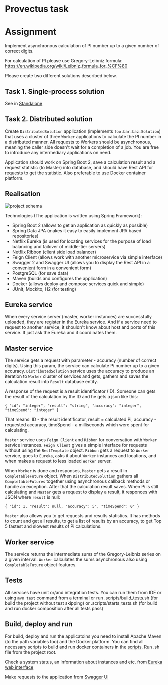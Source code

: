 # Provectus task
# Assignment
Implement asynchronous calculation of PI number up to a given number of correct digits.

For calculation of PI please use Gregory-Leibniz formula:
https://en.wikipedia.org/wiki/Leibniz_formula_for_%CF%80

Please create two different solutions described below.

## Task 1. Single-process solution 

See in [Standalone](https://github.com/dashagaranina/provectus/tree/master/standalone)

## Task 2. Distributed solution
Create `DistributedSolution` application (implements `foo.bar.baz.Solution`) that uses a cluster of three `Worker` applications to calculate the PI number in a distributed manner.
All requests to Workers should be asynchronous, meaning the caller side doesn't wait for a completion of a job. You are free to introduce any intermediary applications on need.

Application should work on Spring Boot 2, save a calculation result and a request statistic (to Master) into database, and should have Rest API for requests to get the statistic. Also preferable to use Docker container platform.

## Realisation
![project schema](https://user-images.githubusercontent.com/7047331/44172527-26e0f780-a0e6-11e8-85d3-adef236a3363.jpg)

Technologies (The application is written using Spring Framework):
- Spring Boot 2 (allows to get an application as quickly as possible)
- Spring Data JPA (makes it easy to easily implement JPA based repositories)
- Netflix Eureka (is used for locating services for the purpose of load balancing and failover of middle-tier servers)
- Netflix Ribbon (client side load balancer)
- Feign Client (allows work with another microservice via simple interface)
- Swagger 2 and Swagger UI (allows you to display the Rest API in a convenient form in a convenient form)
- PostgreSQL (for save data)
- Maven (builds and configures the application)
- Docker (allows deploy and compose services quick and simple)
- JUnit, Mockito, H2  (for testing)

## Eureka service
When every service server (master, worker instances) are successfully uploaded, they are register in the Eureka service. And if a service need to request to another service, it shouldn't know about host and ports of this service. It just ask the Eureka and it coordinates them.

## Master service
The service gets a request with parameter - accuracy (number of correct digits). Using this param, the service can calculate Pi number up to a given accuracy. `DistributedSolution` service uses the accuracy to produce an iteration to `Worker` cluster of services and gets, gathers and saves the calculation result into `Result` database entity.

A response of the request is a result identificator (ID). Someone can gets the result of the calculation by the ID and he gets a json like this:

`{
  "id": "integer",
  "result": "string",
  "accuracy": "integer",
  "timeSpend": "integer"
}`
 
That means: ID - the result identificator, result = calculated Pi, accuracy - requested accuracy, timeSpend - a milliseconds which were spent for calculating.
 
`Master` service uses `Feign Client` and `Ribbon` for conversation with `Worker` service instances. `Feign Client` gives a simple interface for requests without using the `RestTemplate` object. `Ribbon` gets a request to `Worker` service, goes to `Eureka`, asks it about `Worker` instances and locations, and when makes a request to less loaded `Worker` server. 

When `Worker` is done and responses, `Master` gets a result in `CompletableFuture` object. When `DistributedSolution` gathers all `CompletableFutures` together using asynchronous callback methods or handle an exception. After that the calculation result saves. When Pi is still calculating and `Master` gets a request to display a result, it responces with JSON where `result` is null:

`{
  "id": 1,
  "result": null,
  "accuracy": 5",
  "timeSpend": 0"
}`

`Master` also allows you to get requests and results statistics. It has methods to count and get all results, to get a list of results by an accuracy, to get Top 5 fastest and slowest results of Pi calculations.

## Worker service
The service returns the intermediate sums of the Gregory-Leibniz series on a given interval. `Worker` calculates the sums asynchronous also using `CompletableFuture` object features.

## Tests
All services have unit or/and integration tests. You can run them from IDE or using `mvn test` command from a terminal or run .scripts/build_tests.sh (for build the project without test skipping) or .scripts/starts_tests.sh (for build and run docker composition after all tests pass)

## Build, deploy and run
For build, deploy and run the applicatoins you need to install Apache Maven (to the path variables too) and the Docker platform.
You can find all necessary scripts to build and run docker containers in the [scripts](https://github.com/dashagaranina/provectus/tree/master/scripts). Run .sh file from the project root.

Check a system status, an information about instances and etc. from [Eureka web interface](http://localhost:8761/) 

Make requests to the application from [Swagger UI](http://localhost:8080/swagger-ui.html/)
  